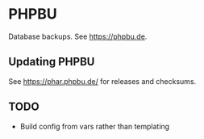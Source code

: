 PHPBU
=====

Database backups. See https://phpbu.de.


Updating PHPBU
-------------
See https://phar.phpbu.de/ for releases and checksums.


TODO
----
- Build config from vars rather than templating
